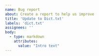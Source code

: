 ```yaml
---
name: Bug report
about: Create a report to help us improve
title: 'Update to Dict.txt'
labels: 'dict.txt'
assignees: ''
body:
  - type: markdown
    attributes:
      value: "Intro text"
---
```

